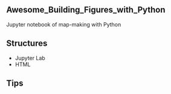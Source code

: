 ## Awesome_Building_Figures_with_Python
Jupyter notebook of  map-making with Python

## Structures
- Jupyter Lab
- HTML

## Tips
```

```
